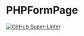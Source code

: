 # PHPFormPage
[![GitHub Super-Linter](https://github.com/<SHH-ICS>/<php-form-handler-AlexaChase>/workflows/Lint%20Code%20Base/badge.svg)](https://github.com/marketplace/actions/super-linter)
